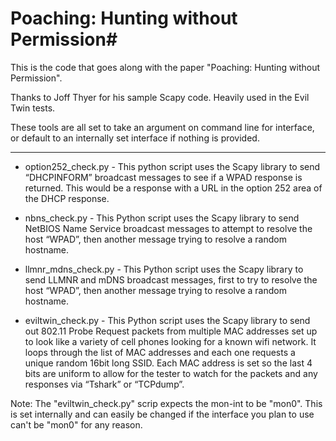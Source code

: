 # Poaching: Hunting without Permission#

 This is the code that goes along with the paper "Poaching: Hunting without
 Permission".

 Thanks to Joff Thyer for his sample Scapy code.  Heavily used in the
 Evil Twin tests.

 These tools are all set to take an argument on command line for interface,
 or default to an internally set interface if nothing is provided.

------------------------------------------------------------------

- option252_check.py - 
This python script uses the Scapy library to send “DHCPINFORM” broadcast messages to see if a WPAD response is returned.  This would be a response with a URL in the option 252 area of the DHCP response.

- nbns_check.py - 
This Python script uses the Scapy library to send NetBIOS Name Service broadcast messages to attempt to resolve the host “WPAD”, then another message trying to resolve a random hostname.

- llmnr_mdns_check.py - 
This Python script uses the Scapy library to send LLMNR and mDNS broadcast messages, first to try to resolve the host “WPAD”, then another message trying to resolve a random hostname.

- eviltwin_check.py - 
This Python script uses the Scapy library to send out 802.11 Probe Request packets from multiple MAC addresses set up to look like a variety of cell phones looking for a known wifi network.  It loops through the list of MAC addresses and each one requests a unique random 16bit long SSID.   Each MAC address is set so the last 4 bits are uniform to allow for the tester to watch for the packets and any responses via “Tshark” or “TCPdump”.

Note: The "eviltwin_check.py" scrip expects the mon-int to be "mon0".  This
is set internally and can easily be changed if the interface you plan to use
can't be "mon0" for any reason.
